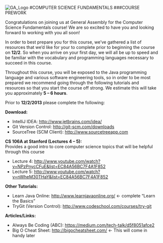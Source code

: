 ![GA_Logo](https://raw.github.com/generalassembly/ga-ruby-on-rails-for-devs/master/images/ga.png)
#COMPUTER SCIENCE FUNDAMENTALS
###COURSE PREWORK

Congratulations on joining us at General Assembly for the Computer Science Fundamentals course! We are so excited to have you and looking forward to working with you all soon!

In order to best prepare you for this course, we’ve gathered a list of resources that we’d like for your to complete prior to beginning the course on **12/2**. So when you arrive on your first day, we will all be up to speed and be familiar with the vocabulary and programming languages necessary to succeed in this course.

Throughout this course, you will be exposed to the Java programming language and various software engineering tools, so in order to be most prepared we recommend going through the following tutorials and resources so that you start the course off strong.   We estimate this will take you approximately **5 – 6 hours**. 


Prior to **12/2/2013** please complete the following: 

**Download:**

- IntelliJ IDEA:  http://www.jetbrains.com/idea/
- Git Version Control:  http://git-scm.com/downloads
- SourceTree (SCM Client):  http://www.sourcetreeapp.com


**CS 106A at Stanford (Lectures 4 – 5):**   
Provides a good intro to core computer science topics that will be helpful through this course

- Lecture 4: http://www.youtube.com/watch?v=NPzPnycCFuE&list=EC84A56BC7F4A1F852
- Lecture 5: http://www.youtube.com/watch?v=nWheM30THaY&list=EC84A56BC7F4A1F852

**Other Tutorials:**

- Learn Java Online: http://www.learnjavaonline.org/  ← complete “Learn the Basics”
- TryGit (Version Control): http://www.codeschool.com/courses/try-git


**Articles/Links:**
  
- Always Be Coding (ABC): https://medium.com/tech-talk/d5f8051afce2
- Big O Cheat Sheet: http://bigocheatsheet.com/   ← This will come in handy later
